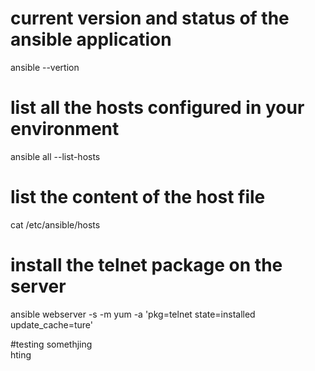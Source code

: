 # current version and status of the ansible application 
ansible --vertion 

# list all the hosts configured in your environment 
ansible all --list-hosts

# list the content of the host file 
cat /etc/ansible/hosts 

# install the telnet package on the server 
ansible webserver -s -m yum -a 'pkg=telnet state=installed update_cache=ture'

#testing somethjing  
hting
